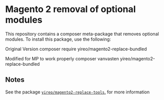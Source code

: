 # Magento 2 removal of optional modules
This repository contains a composer meta-package that removes optional modules. To install this package, use the following:

Original Version
    composer require yireo/magento2-replace-bundled 

Modified for MP to work properly
    composer vanvasten yireo/magento2-replace-bundled 

## Notes
See the package [`yireo/magento2-replace-tools`.](https://github.com/yireo/magento2-replace-tools) for more information
